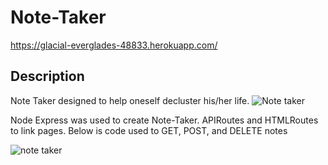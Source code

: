 # Note-Taker
https://glacial-everglades-48833.herokuapp.com/
## Description
Note Taker designed to help oneself decluster his/her life.
![Note taker](https://user-images.githubusercontent.com/61360215/81631160-7d1ac180-93c4-11ea-98ae-81c556047890.jpg)


Node Express was used to create Note-Taker.  APIRoutes and HTMLRoutes to link pages. Below is code used to GET, POST, and DELETE notes



![note  taker](https://user-images.githubusercontent.com/61360215/81636257-a80b1280-93d0-11ea-94a1-d2e8c040306a.jpg)
